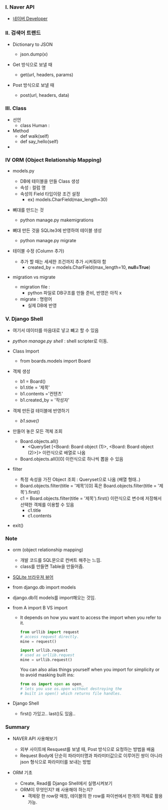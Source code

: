 ### I. Naver API

- [네이버 Developer](https://developers.naver.com/)



### II. 검색어 트랜드

- Dictionary to JSON
  - json.dump(x)





- Get 방식으로 보낼 때 
  - get(url, headers, params)
- Post 방식으로 보낼 때
  - post(url, headers, data)





### III. Class

- 선언 
  - class Human :
- Method 
  - def walk(self)
  - def say_hello(self)
- 



### IV ORM  (Object Relationship Mapping)

- models.py
  - DB에 테이블을 만들 Class 생성
  - 속성 : 컬럼 명
  - 속성의 Field 타입이랑  조건 설정
    - ex) models.CharField(max_length=30)

- 뼈대를 만드는 것 
  - python manage.py makemigrations
- 뼈대 만든 것을 SQLite3에 반영하여 테이블 생성
  - python manage.py migrate

- 테이블 수정 (Column 추가)
  - 추가 할 때는 세세한 조건까지 추가 시켜줘야 함
    -  created_by = models.CharField(max_length=10, **null=True**)

- migration vs migrate
  - migration file :
    - python 파일로 DB구조를 만들 준비, 반영은 아직 x
  - migrate : 명령어
    - 실제 DB에 반영



### V. Django Shell

- 여기서 데이터를 마음대로 넣고 뺴고 할 수 있음

- *python manage.py shell* : shell scripter로 이동.
- Class Import  
  - from boards.models import Board
- 객체 생성 
  - b1 = Board()
  - b1.title = '제목'
  - b1.contents ='컨텐츠'
  - b1.created_by = '작성자'
- 객체 만든걸 테이블에 반영하기 
  - *b1.save()*
- 만들어 놓은 모든 객체 조회
  - Board.objects.all()
    - <QuerySet [<Board: Board object (1)>, <Board: Board object (2)>]> 이런식으로 배열로 나옴
  - Board.objects.all()[0] 이런식으로 하나씩 뽑을 수 있음
- filter
  - 특정 속성을 가진 Object 조회 :  Queryset으로 나옴 (배열 형태..)
  - Board.objects.filter(title = '제목')[0]  혹은 Board.objects.filter(title = '제목').first()
  - c1 = Board.objects.filter(title = '제목').first() 이런식으로 변수에 저장해서 선택한 객체를 이용할 수 있음
    - c1.title
    - c1.contents
- exit()

### Note

- orm (object relationship mapping)
  - 개발 코드를 SQL문으로 컨버트 해주는 느낌.
  - class를 만들면 Table을 만들어줌. 

- [SQLite 브라우져 뷰어](https://sqlitebrowser.org/)
- from django.db import models
  
- django.db의 models를 import해오는 것임.
  
- from A import B  VS import

  - It depends on how you want to access the import when you refer to it.

    ```py
    from urllib import request
    # access request directly.
    mine = request()
    
    import urllib.request
    # used as urllib.request
    mine = urllib.request()
    ```

    You can also alias things yourself when you import for simplicity or to avoid masking built ins:

    ```py
    from os import open as open_
    # lets you use os.open without destroying the 
    # built in open() which returns file handles.
    ```

- Django Shell
  
  - first() 가있고..  last()도 있음.. 



### Summary

- NAVER API 사용해보기

  - 외부 사이트에 Resquest를 보낼 때, Post 방식으로 요청하는 방법을 배움
  - Request Body에 단순히 파라미터명과 파라미터값으로 이루어진 쌍이 아니라 json 형식으로 파라미터를 보내는 방법

- ORM 기초

  - Create, Read를 Django Shell에서 실행시켜보기
  - ORM이 무엇인지? 왜 사용해야 하는지?
    - 객체랑 한 row랑 매칭, 테이블의 한 row를 파이썬에서 한개의 객체로 활용 가능.

  